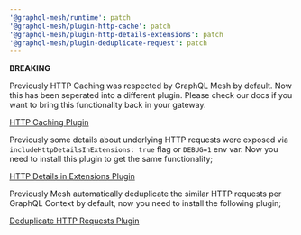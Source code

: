 ```yaml
---
'@graphql-mesh/runtime': patch
'@graphql-mesh/plugin-http-cache': patch
'@graphql-mesh/plugin-http-details-extensions': patch
'@graphql-mesh/plugin-deduplicate-request': patch
---
```


**BREAKING**

Previously HTTP Caching was respected by GraphQL Mesh by default. Now this has been seperated into a different plugin. Please check our docs if you want to bring this functionality back in your gateway.

[HTTP Caching Plugin](/docs/plugins/http-cache)

Previously some details about underlying HTTP requests were exposed via `includeHttpDetailsInExtensions: true` flag or `DEBUG=1` env var. Now you need to install this plugin to get the same functionality;

[HTTP Details in Extensions Plugin](/docs/plugins/http-details-extensions)

Previously Mesh automatically deduplicate the similar HTTP requests per GraphQL Context by default, now you need to install the following plugin;

[Deduplicate HTTP Requests Plugin](/docs/plugins/deduplicate-request)
